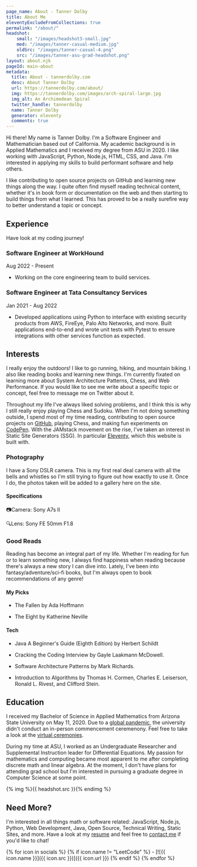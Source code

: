 ```yaml
---
page_name: About - Tanner Dolby
title: About Me
eleventyExcludeFromCollections: true
permalink: "/about/"
headshot:
    small: "/images/headshot3-small.jpg"
    med: "/images/tanner-casual-medium.jpg"
    oldSrc: "/images/tanner-casual-4.png"
    src: "/images/tanner-asu-grad-headshot.png"
layout: about.njk
pageId: main-about
metadata:
  title: About - tannerdolby.com
  desc: About Tanner Dolby
  url: https://tannerdolby.com/about/
  img: https://tannerdolby.com/images/arch-spiral-large.jpg
  img_alt: An Archimedean Spiral
  twitter_handle: tannerdolby
  name: Tanner Dolby
  generator: eleventy
  comments: true
---
```


Hi there! My name is Tanner Dolby. I'm a Software Engineer and Mathematician based out of California. My academic background is in Applied Mathematics and I received my degree from ASU in 2020. I like working with JavaScript, Python, Node.js, HTML, CSS, and Java. I'm interested in applying my skills to build performant software and help others.

I like contributing to open source projects on GitHub and learning new things along the way. I quite often find myself reading technical content, whether it's in book form or documentation on the web and then starting to build things from what I learned. This has proved to be a really surefire way to better understand a topic or concept.

## Experience
Have look at my coding journey!

<div class="experience-container">
    <div>
        <h3 class="h3-5">Software Engineer at WorkHound</h3>
        <p>Aug 2022 - Present</p>
    </div>
    <ul>
        <li><p>Working on the core engineering team to build services.</p>
    </ul>
</div>

<div class="experience-container">
    <div>
        <h3 class="h3-5">Software Engineer at Tata Consultancy Services</h3>
        <p>Jan 2021 - Aug 2022</p>
    </div>
    <ul>
        <li><p>Developed applications using Python to interface with existing security products from AWS, FireEye, Palo Alto Networks, and more. Built applications end-to-end and wrote unit tests with Pytest to ensure integrations with other services function as expected.</p></li>
    </ul>
</div>

## Interests

I really enjoy the outdoors! I like to go running, hiking, and mountain biking. I also like reading books and learning new things. I'm currently fixated on learning more about System Architecture Patterns, Chess, and Web Performance. If you would like to see me write about a specific topic or concept, feel free to message me on Twitter about it.

Throughout my life I've always liked solving problems, and I think this is why I still really enjoy playing Chess and Sudoku. When I'm not doing something outside, I spend most of my time reading, contributing to open source projects on [GitHub][github], playing Chess, and making fun experiments on [CodePen][codepen]. With the JAMstack movement on the rise, I've taken an interest in Static Site Generators (SSG). In particular [Eleventy][eleventy], which this website is built with.

### Photography

I have a Sony DSLR camera. This is my first real deal camera with all the bells and whistles so I'm still trying to figure out how exactly to use it. Once I do, the photos taken will be added to a gallery here on the site.

<div class="pg-row">
    <div class="camera-block">
        <h4>Specifications</h4>
        <div class="camera-info">
            <p><span>📷</span>Camera: Sony A7s II</p>
            <p><span>🔍</span>Lens: Sony FE 50mm F1.8</p>
        </div>
    </div>
</div>

### Good Reads
Reading has become an integral part of my life. Whether I'm reading for fun or to learn something new, I always find happiness when reading because there's always a new story I can dive into. Lately, I've been into fantasy/adventure/sci-fi books, but I'm always open to book recommendations of any genre!

<h4 class="h3-5">My Picks</h4>

- The Fallen by Ada Hoffmann

- The Eight by Katherine Neville

<h4 class="h3-5">Tech</h4>

- Java A Beginner's Guide (Eighth Edition) by Herbert Schildt

- Cracking the Coding Interview by Gayle Laakmann McDowell.

- Software Architecture Patterns by Mark Richards.

- Introduction to Algorithms by Thomas H. Cormen, Charles E. Leiserson, Ronald L. Rivest, and Clifford Stein.

## Education

I received my Bachelor of Science in Applied Mathematics from Arizona State University on May 11, 2020. Due to a [global pandemic][pandemic], the university didn't conduct an in-person commencement ceremenony. Feel free to take a look at the [virtual ceremonies][grad ceremony]. 

During my time at ASU, I worked as an Undergraduate Researcher and Supplemental Instruction leader for Differential Equations. My passion for mathematics and computing became most apparent to me after completing discrete math and linear algebra. At the moment, I don't have plans for attending grad school but I'm interested in pursuing a graduate degree in Computer Science at some point.

{% img %}{{ headshot.src }}{% endimg %}

## Need More?

I'm interested in all things math or software related: JavaScript, Node.js, Python, Web Development, Java, Open Source, Technical Writing, Static Sites, and more. Have a look at my [resume][resume] and feel free to [contact me][contact] if you'd like to chat!

<div class="social-icons">
{% for icon in socials %}
    {% if icon.name != "LeetCode" %}
- [![{{ icon.name }}]({{ icon.src }})]({{ icon.url }})
    {% endif %}
{% endfor %}
</div>


[github]: https://github.com/tannerdolby
[codepen]: https://codepen.io/tannerdolby
[eleventy]: https://11ty.dev
[vectornator]: https://www.vectornator.io/
[contact]: /contact/
[resume]: /resume.pdf
[grad ceremony]: https://vgradasu.z4.web.core.windows.net/asu/III/#811351
[pandemic]: https://www.cdc.gov/coronavirus/2019-ncov/index.html